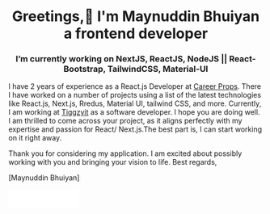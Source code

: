 <h1 align="center">Greetings,👋 I'm Maynuddin Bhuiyan a frontend developer</h1>
<h3 align="center">I’m currently working on NextJS, ReactJS, NodeJS || React-Bootstrap, TailwindCSS, Material-UI</h3>
<div > 

</div>
I have 2 years of experience as a React.js Developer at <a href="https://www.mycareerprops.com/">Career Props</a>. There I have worked on a number of projects using a list of the latest technologies like React.js, Next.js, Rredus, Material UI, tailwind CSS, and more. Currently, I am working at <a href="https://tiggzyit.com">Tiggzyit</a> as a software developer.
I hope you are doing well. I am thrilled to come across your project, as it aligns perfectly with my expertise and passion for React/ Next.js.The best part is, I can start working on it right away.

Thank you for considering my application. I am excited about possibly working with you and bringing your vision to life.
Best regards,

[Maynuddin Bhuiyan]

<a href="https://github.com/yourusername" style="background-color: #ffffff; color: #ffffff; padding: 10px 20px; border-radius: 5px; text-align: center; text-decoration: none; display: inline-block;">Visit My Profile</a>
